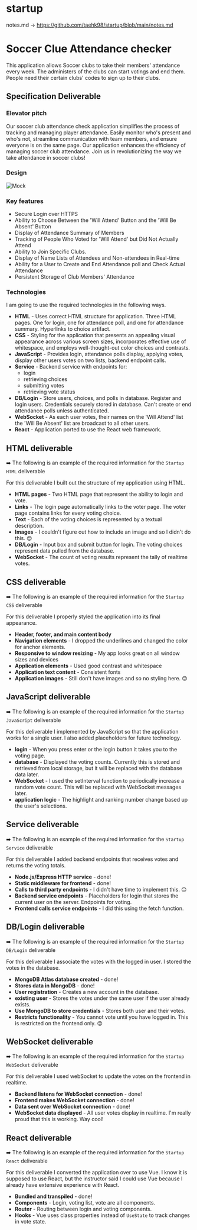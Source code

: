 # startup
notes.md -> https://github.com/taehk98/startup/blob/main/notes.md
# Soccer Clue Attendance checker

This application allows Soccer clubs to take their members' attendance every week. The administers of the clubs can start votings and end them. People need their certain clubs' codes to sign up to their clubs.

## Specification Deliverable

### Elevator pitch

Our soccer club attendance check application simplifies the process of tracking and managing player attendance. Easily monitor who's present and who's not, streamline communication with team members, and ensure everyone is on the same page. Our application enhances the efficiency of managing soccer club attendance. Join us in revolutionizing the way we take attendance in soccer clubs!

### Design

![Mock](KakaoTalk_20240116_223125682.jpg)

### Key features

- Secure Login over HTTPS
- Ability to Choose Between the 'Will Attend' Button and the 'Will Be Absent' Button
- Display of Attendance Summary of Members
- Tracking of People Who Voted for 'Will Attend' but Did Not Actually Attend
- Ability to Join Specific Clubs.
- Display of Name Lists of Attendees and Non-attendees in Real-time
- Ability for a User to Create and End Attendance poll and Check Actual Attendance
- Persistent Storage of Club Members' Attendance

### Technologies

I am going to use the required technologies in the following ways.

- **HTML** - Uses correct HTML structure for application. Three HTML pages. One for login, one for attendance poll, and one for attendance summary. Hyperlinks to choice artifact.
- **CSS** - Styling for the application that presents an appealing visual appearance across various screen sizes, incorporates effective use of whitespace, and employs well-thought-out color choices and contrasts.
- **JavaScript** - Provides login, attendance polls display, applying votes, display other users votes on two lists, backend endpoint calls.
- **Service** - Backend service with endpoints for:
  - login
  - retrieving choices
  - submitting votes
  - retrieving vote status
- **DB/Login** - Store users, choices, and polls in database. Register and login users. Credentials securely stored in database. Can't create or end attendance polls unless authenticated.
- **WebSocket** - As each user votes, their names on the 'Will Attend' list the 'Will Be Absent' list are broadcast to all other users.
- **React** - Application ported to use the React web framework.

## HTML deliverable

➡️ The following is an example of the required information for the `Startup HTML` deliverable

For this deliverable I built out the structure of my application using HTML.

- **HTML pages** - Two HTML page that represent the ability to login and vote.
- **Links** - The login page automatically links to the voter page. The voter page contains links for every voting choice.
- **Text** - Each of the voting choices is represented by a textual description.
- **Images** - I couldn't figure out how to include an image and so I didn't do this. 😔
- **DB/Login** - Input box and submit button for login. The voting choices represent data pulled from the database.
- **WebSocket** - The count of voting results represent the tally of realtime votes.

## CSS deliverable

➡️ The following is an example of the required information for the `Startup CSS` deliverable

For this deliverable I properly styled the application into its final appearance.

- **Header, footer, and main content body**
- **Navigation elements** - I dropped the underlines and changed the color for anchor elements.
- **Responsive to window resizing** - My app looks great on all window sizes and devices
- **Application elements** - Used good contrast and whitespace
- **Application text content** - Consistent fonts
- **Application images** - Still don't have images and so no styling here. 😔

## JavaScript deliverable

➡️ The following is an example of the required information for the `Startup JavaScript` deliverable

For this deliverable I implemented by JavaScript so that the application works for a single user. I also added placeholders for future technology.

- **login** - When you press enter or the login button it takes you to the voting page.
- **database** - Displayed the voting counts. Currently this is stored and retrieved from local storage, but it will be replaced with the database data later.
- **WebSocket** - I used the setInterval function to periodically increase a random vote count. This will be replaced with WebSocket messages later.
- **application logic** - The highlight and ranking number change based up the user's selections.

## Service deliverable

➡️ The following is an example of the required information for the `Startup Service` deliverable

For this deliverable I added backend endpoints that receives votes and returns the voting totals.

- **Node.js/Express HTTP service** - done!
- **Static middleware for frontend** - done!
- **Calls to third party endpoints** - I didn't have time to implement this. 😔
- **Backend service endpoints** - Placeholders for login that stores the current user on the server. Endpoints for voting.
- **Frontend calls service endpoints** - I did this using the fetch function.

## DB/Login deliverable

➡️ The following is an example of the required information for the `Startup DB/Login` deliverable

For this deliverable I associate the votes with the logged in user. I stored the votes in the database.

- **MongoDB Atlas database created** - done!
- **Stores data in MongoDB** - done!
- **User registration** - Creates a new account in the database.
- **existing user** - Stores the votes under the same user if the user already exists.
- **Use MongoDB to store credentials** - Stores both user and their votes.
- **Restricts functionality** - You cannot vote until you have logged in. This is restricted on the frontend only. 😔

## WebSocket deliverable

➡️ The following is an example of the required information for the `Startup WebSocket` deliverable

For this deliverable I used webSocket to update the votes on the frontend in realtime.

- **Backend listens for WebSocket connection** - done!
- **Frontend makes WebSocket connection** - done!
- **Data sent over WebSocket connection** - done!
- **WebSocket data displayed** - All user votes display in realtime. I'm really proud that this is working. Way cool!

## React deliverable

➡️ The following is an example of the required information for the `Startup React` deliverable

For this deliverable I converted the application over to use Vue. I know it is supposed to use React, but the instructor said I could use Vue because I already have extensive experience with React.

- **Bundled and transpiled** - done!
- **Components** - Login, voting list, vote are all components.
- **Router** - Routing between login and voting components.
- **Hooks** - Vue uses class properties instead of `UseState` to track changes in vote state.
